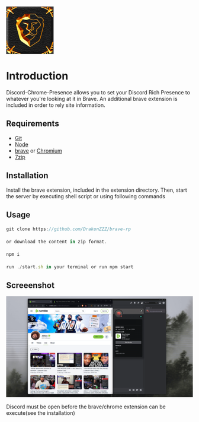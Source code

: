 ![](https://raw.githubusercontent.com/DrakonZZZ/Brave-rpc/main/images/icon.png)

# Introduction
Discord-Chrome-Presence allows you to set your Discord Rich Presence to whatever you're looking at it in Brave. An additional brave extension is included in order to rely site information.

## Requirements

- [Git](https://git-scm.com/)
- [Node](https://nodejs.org/en/)
- [brave](https://brave.com) or [Chromium](https://www.chromium.org/getting-involved/download-chromium)
- [7zip](https://www.7-zip.org)


## Installation
Install the brave extension, included in the extension directory. Then, start the server by executing shell script or using following commands 


## Usage
```javascript
git clone https://github.com/DrakonZZZ/brave-rp 

or download the content in zip format.

npm i

run ./start.sh in your terminal or run npm start
```

## Screeenshot 
 ![](https://raw.githubusercontent.com/DrakonZZZ/Brave-rpc/main/images/active.png)

Discord must be open before the brave/chrome extension can be execute(see the installation)
